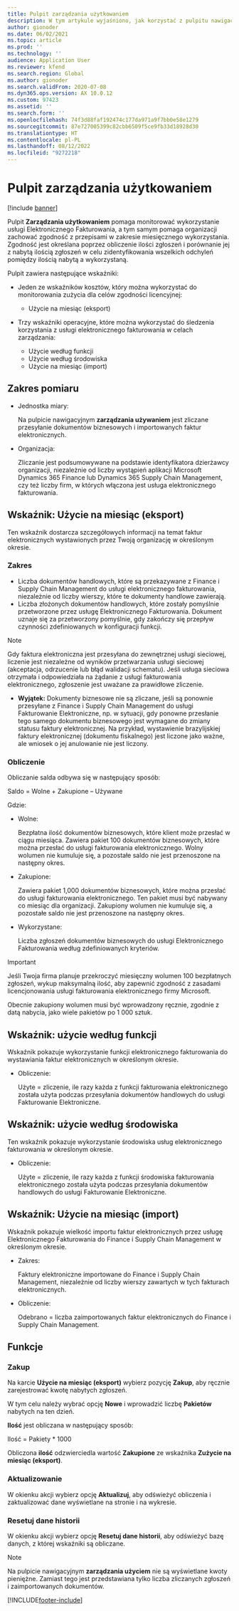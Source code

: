 ```yaml
---
title: Pulpit zarządzania użytkowaniem
description: W tym artykule wyjaśniono, jak korzystać z pulpitu nawigacyjnego Zarządzanie użytkowaniem w celu monitorowania korzystania z usługi fakturowania elektronicznego i zachowania zgodności z przepisami.
author: gionoder
ms.date: 06/02/2021
ms.topic: article
ms.prod: ''
ms.technology: ''
audience: Application User
ms.reviewer: kfend
ms.search.region: Global
ms.author: gionoder
ms.search.validFrom: 2020-07-08
ms.dyn365.ops.version: AX 10.0.12
ms.custom: 97423
ms.assetid: ''
ms.search.form: ''
ms.openlocfilehash: 74f3d88faf192474c177da971a9f7bb0e58e1279
ms.sourcegitcommit: 87e727005399c82cbb6509f5ce9fb33d18928d30
ms.translationtype: HT
ms.contentlocale: pl-PL
ms.lasthandoff: 08/12/2022
ms.locfileid: "9272218"
---
```

# <a name="usage-management-dashboard"></a>Pulpit zarządzania użytkowaniem

[!include [banner](../includes/banner.md)]

Pulpit **Zarządzania użytkowaniem** pomaga monitorować wykorzystanie usługi Elektronicznego Fakturowania, a tym samym pomaga organizacji zachować zgodność z przepisami w zakresie miesięcznego wykorzystania. Zgodność jest określana poprzez obliczenie ilości zgłoszeń i porównanie jej z nabytą ilością zgłoszeń w celu zidentyfikowania wszelkich odchyleń pomiędzy ilością nabytą a wykorzystaną.

Pulpit zawiera następujące wskaźniki:

- Jeden ze wskaźników kosztów, który można wykorzystać do monitorowania zużycia dla celów zgodności licencyjnej:

    - Użycie na miesiąc (eksport)

- Trzy wskaźniki operacyjne, które można wykorzystać do śledzenia korzystania z usługi elektronicznego fakturowania w celach zarządzania:

    - Użycie według funkcji
    - Użycie według środowiska
    - Użycie na miesiąc (import)

## <a name="measurement-scope"></a>Zakres pomiaru

- Jednostka miary: 

    Na pulpicie nawigacyjnym **zarządzania używaniem** jest zliczane przesyłanie dokumentów biznesowych i importowanych faktur elektronicznych.

- Organizacja: 

    Zliczanie jest podsumowywane na podstawie identyfikatora dzierżawcy organizacji, niezależnie od liczby wystąpień aplikacji Microsoft Dynamics 365 Finance lub Dynamics 365 Supply Chain Management, czy też liczby firm, w których włączona jest usługa elektronicznego fakturowania.


## <a name="indicator-usage-per-month-export"></a>Wskaźnik: Użycie na miesiąc (eksport)

Ten wskaźnik dostarcza szczegółowych informacji na temat faktur elektronicznych wystawionych przez Twoją organizację w określonym okresie.

### <a name="scope"></a>Zakres
- Liczba dokumentów handlowych, które są przekazywane z Finance i Supply Chain Management do usługi elektronicznego fakturowania, niezależnie od liczby wierszy, które te dokumenty handlowe zawierają.
- Liczba złożonych dokumentów handlowych, które zostały pomyślnie przetworzone przez usługę Elektronicznego Fakturowania. Dokument uznaje się za przetworzony pomyślnie, gdy zakończy się przepływ czynności zdefiniowanych w konfiguracji funkcji.

> [!NOTE]
> Gdy faktura elektroniczna jest przesyłana do zewnętrznej usługi sieciowej, liczenie jest niezależne od wyników przetwarzania usługi sieciowej (akceptacja, odrzucenie lub błąd walidacji schematu). Jeśli usługa sieciowa otrzymała i odpowiedziała na żądanie z usługi fakturowania elektronicznego, zgłoszenie jest uważane za prawidłowe zliczenie.

- **Wyjątek:** Dokumenty biznesowe nie są zliczane, jeśli są ponownie przesyłane z Finance i Supply Chain Management do usługi Fakturowanie Elektroniczne, np. w sytuacji, gdy ponowne przesłanie tego samego dokumentu biznesowego jest wymagane do zmiany statusu faktury elektronicznej. Na przykład, wystawienie brazylijskiej faktury elektronicznej (dokumentu fiskalnego) jest liczone jako ważne, ale wniosek o jej anulowanie nie jest liczony.


### <a name="calculation"></a>Obliczenie

Obliczanie salda odbywa się w następujący sposób:

Saldo = Wolne + Zakupione – Używane

Gdzie:

- Wolne:
  
    Bezpłatna ilość dokumentów biznesowych, które klient może przesłać w ciągu miesiąca. Zawiera pakiet 100 dokumentów biznesowych, które można przesłać do usługi fakturowania elektronicznego. Wolny wolumen nie kumuluje się, a pozostałe saldo nie jest przenoszone na następny okres.
  
- Zakupione:
  
    Zawiera pakiet 1,000 dokumentów biznesowych, które można przesłać do usługi fakturowania elektronicznego. Ten pakiet musi być nabywany co miesiąc dla organizacji. Zakupiony wolumen nie kumuluje się, a pozostałe saldo nie jest przenoszone na następny okres.
  
- Wykorzystane: 

    Liczba zgłoszeń dokumentów biznesowych do usługi Elektronicznego Fakturowania według zdefiniowanych kryteriów.
   
> [!IMPORTANT]
> Jeśli Twoja firma planuje przekroczyć miesięczny wolumen 100 bezpłatnych zgłoszeń, wykup maksymalną ilość, aby zapewnić zgodność z zasadami licencjonowania usługi fakturowania elektronicznego firmy Microsoft.
>
> Obecnie zakupiony wolumen musi być wprowadzony ręcznie, zgodnie z datą nabycia, jako wiele pakietów po 1 000 sztuk.

## <a name="indicator-usage-by-feature"></a>Wskaźnik: użycie według funkcji

Wskaźnik pokazuje wykorzystanie funkcji elektronicznego fakturowania do wystawiania faktur elektronicznych w określonym okresie.

- Obliczenie:
  
    Użyte = zliczenie, ile razy każda z funkcji fakturowania elektronicznego została użyta podczas przesyłania dokumentów handlowych do usługi Fakturowanie Elektroniczne.

## <a name="indicator-usage-by-environment"></a>Wskaźnik: użycie według środowiska

Ten wskaźnik pokazuje wykorzystanie środowiska usług elektronicznego fakturowania w określonym okresie.

- Obliczenie:
    
    Użyte = zliczenie, ile razy każda z funkcji środowiska fakturowania elektronicznego została użyta podczas przesyłania dokumentów handlowych do usługi Fakturowanie Elektroniczne.

## <a name="indicator-usage-per-month-import"></a>Wskaźnik: Użycie na miesiąc (import)

Wskaźnik pokazuje wielkość importu faktur elektronicznych przez usługę Elektronicznego Fakturowania do Finance i Supply Chain Management w określonym okresie.

- Zakres:

    Faktury elektroniczne importowane do Finance i Supply Chain Management, niezależnie od liczby wierszy zawartych w tych fakturach elektronicznych.

- Obliczenie:

    Odebrano = liczba zaimportowanych faktur elektronicznych do Finance i Supply Chain Management.

## <a name="functions"></a>Funkcje
### <a name="purchase"></a>Zakup

Na karcie **Użycie na miesiąc (eksport)** wybierz pozycję **Zakup**, aby ręcznie zarejestrować kwotę nabytych zgłoszeń.

W tym celu należy wybrać opcję **Nowe** i wprowadzić liczbę **Pakietów** nabytych na ten dzień.

**Ilość** jest obliczana w następujący sposób:

Ilość = Pakiety * 1000

Obliczona **ilość** odzwierciedla wartość **Zakupione** ze wskaźnika **Zużycie na miesiąc (eksport)**.

### <a name="update"></a>Aktualizowanie

W okienku akcji wybierz opcję **Aktualizuj**, aby odświeżyć obliczenia i zaktualizować dane wyświetlane na stronie i na wykresie.

### <a name="reset-history-data"></a>Resetuj dane historii

W okienku akcji wybierz opcję **Resetuj dane historii**, aby odświeżyć bazę danych, z której wskaźniki są obliczane.




> [!NOTE]
> Na pulpicie nawigacyjnym **zarządzania użyciem** nie są wyświetlane kwoty pieniężne. Zamiast tego jest przedstawiana tylko liczba zliczanych zgłoszeń i zaimportowanych dokumentów.

[!INCLUDE[footer-include](../../includes/footer-banner.md)]
